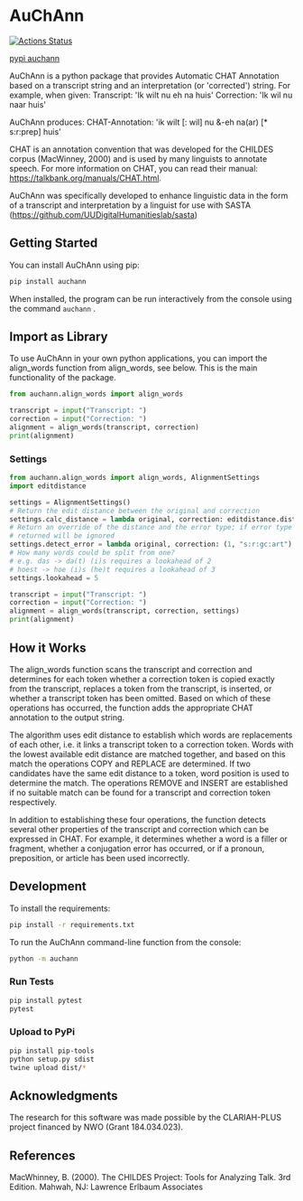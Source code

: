 # AuChAnn

[![Actions Status](https://github.com/UUDigitalHumanitieslab/auchann/workflows/Unit%20tests/badge.svg)](https://github.com/UUDigitalHumanitieslab/auchann/actions)

[pypi auchann](https://pypi.org/project/auchann)

AuChAnn is a python package that provides Automatic CHAT Annotation based on a transcript string and an interpretation (or 'corrected') string. For example, when given:
Transcript:      'Ik wilt nu eh na huis'
Correction:      'Ik wil nu naar huis'

AuChAnn produces:
CHAT-Annotation: 'ik wilt [: wil] nu &-eh na(ar) [* s:r:prep] huis'

CHAT is an annotation convention that was developed for the CHILDES corpus (MacWinney, 2000) and is used by many linguists to annotate speech. For more information on CHAT,  you can read their manual: https://talkbank.org/manuals/CHAT.html.

AuChAnn was specifically developed to enhance linguistic data in the form of a transcript and interpretation by a linguist for use with SASTA (https://github.com/UUDigitalHumanitieslab/sasta)

## Getting Started

You can install AuChAnn using pip:
```bash
pip install auchann
```

When installed, the program can be run interactively from the console using the command `auchann` .

## Import as Library

To use AuChAnn in your own python applications, you can import the align_words function from align_words, see below. This is the main functionality of the package.

```python
from auchann.align_words import align_words

transcript = input("Transcript: ")
correction = input("Correction: ")
alignment = align_words(transcript, correction)
print(alignment)
```

### Settings

```python
from auchann.align_words import align_words, AlignmentSettings
import editdistance

settings = AlignmentSettings()
# Return the edit distance between the original and correction
settings.calc_distance = lambda original, correction: editdistance.distance(original, correction)
# Return an override of the distance and the error type; if error type is None the distance
# returned will be ignored
settings.detect_error = lambda original, correction: (1, "s:r:gc:art") if original == "de" and correction == "het" else (0, None)
# How many words could be split from one?
# e.g. das -> da(t) (i)s requires a lookahead of 2
# hoest -> hoe (i)s (he)t requires a lookahead of 3
settings.lookahead = 5

transcript = input("Transcript: ")
correction = input("Correction: ")
alignment = align_words(transcript, correction, settings)
print(alignment)
```

## How it Works

The align_words function scans the transcript and correction and determines for each token whether a correction token is copied exactly from the transcript, replaces a token from the transcript, is inserted, or whether a transcript token has been omitted. Based on which of these operations has occurred, the function adds the appropriate CHAT annotation to the output string.

The algorithm uses edit distance to establish which words are replacements of each other, i.e. it links a transcript token to a correction token. Words with the lowest available edit distance are matched together, and based on this match the operations COPY and REPLACE are determined. If two candidates have the same edit distance to a token, word position is used to determine the match. The operations REMOVE and INSERT are established if no suitable match can be found for a transcript and correction token respectively.

In addition to establishing these four operations, the function detects several other properties of the transcript and correction which can be expressed in CHAT. For example, it determines whether a word is a filler or fragment, whether a conjugation error has occurred, or if a pronoun, preposition, or article has been used incorrectly. 

## Development

To install the requirements:

```bash
pip install -r requirements.txt
```

To run the AuChAnn command-line function from the console:

```bash
python -m auchann
```

### Run Tests

```bash
pip install pytest
pytest
```

### Upload to PyPi

```bash
pip install pip-tools
python setup.py sdist
twine upload dist/*
```

## Acknowledgments

The research for this software was made possible by the CLARIAH-PLUS project financed by NWO (Grant 184.034.023).

## References

MacWhinney, B. (2000).  The CHILDES Project: Tools for Analyzing Talk. 3rd Edition.  Mahwah, NJ: Lawrence Erlbaum Associates
